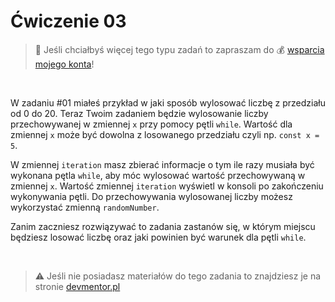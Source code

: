 # Ćwiczenie 03

> :loudspeaker: Jeśli chciałbyś więcej tego typu zadań to zapraszam do :moneybag: [wsparcia mojego konta](https://github.com/sponsors/devmentor-pl)!

&nbsp;

W zadaniu #01 miałeś przykład w jaki sposób wylosować liczbę z przedziału od 0 do 20. Teraz Twoim zadaniem będzie wylosowanie liczby przechowywanej w zmiennej `x` przy pomocy pętli `while`. Wartość dla zmiennej `x` może być dowolna z losowanego przedziału czyli np. `const x = 5`.

W zmiennej `iteration` masz zbierać informacje o tym ile razy musiała być wykonana pętla `while`, aby móc wylosować wartość przechowywaną w zmiennej `x`. Wartość zmiennej `iteration` wyświetl w konsoli po zakończeniu wykonywania pętli. Do przechowywania wylosowanej liczby możesz wykorzystać zmienną `randomNumber`. 

Zanim zaczniesz rozwiązywać to zadania zastanów się, w którym miejscu będziesz losować liczbę oraz jaki powinien być warunek dla pętli `while`.


&nbsp;

> :warning: Jeśli nie posiadasz materiałów do tego zadania to znajdziesz je na stronie [devmentor.pl](https://devmentor.pl/p/js-basics/)
